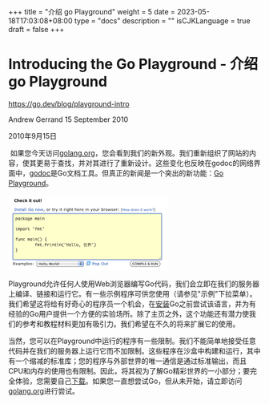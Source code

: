 +++
title = "介绍 go Playground"
weight = 5
date = 2023-05-18T17:03:08+08:00
type = "docs"
description = ""
isCJKLanguage = true
draft = false
+++

# Introducing the Go Playground - 介绍 go Playground

https://go.dev/blog/playground-intro

Andrew Gerrand
15 September 2010

2010年9月15日

​	如果您今天访问[golang.org](https://go.dev/)，您会看到我们的新外观。我们重新组织了网站的内容，使其更易于查找，并对其进行了重新设计。这些变化也反映在godoc的网络界面中，[godoc](https://go.dev/cmd/godoc/)是Go文档工具。但真正的新闻是一个突出的新功能：[Go Playground](https://go.dev/)。

![img](IntroducingTheGoPlayground_img/screenshot.png)

​	Playground允许任何人使用Web浏览器编写Go代码，我们会立即在我们的服务器上编译、链接和运行它。有一些示例程序可供您使用（请参见"示例"下拉菜单）。我们希望这将给有好奇心的程序员一个机会，在[安装](https://go.dev/doc/install.html)Go之前尝试该语言，并为有经验的Go用户提供一个方便的实验场所。除了主页之外，这个功能还有潜力使我们的参考和教程材料更加有吸引力。我们希望在不久的将来扩展它的使用。

​	当然，您可以在Playground中运行的程序有一些限制。我们不能简单地接受任意代码并在我们的服务器上运行它而不加限制。这些程序在沙盒中构建和运行，其中有一个缩减的标准库；您的程序与外部世界的唯一通信是通过标准输出，而且CPU和内存的使用也有限制。因此，将其视为了解Go精彩世界的一小部分；要完全体验，您需要自己[下载](https://go.dev/doc/install.html)。如果您一直想尝试Go，但从未开始，请立即访问[golang.org](https://go.dev/)进行尝试。
